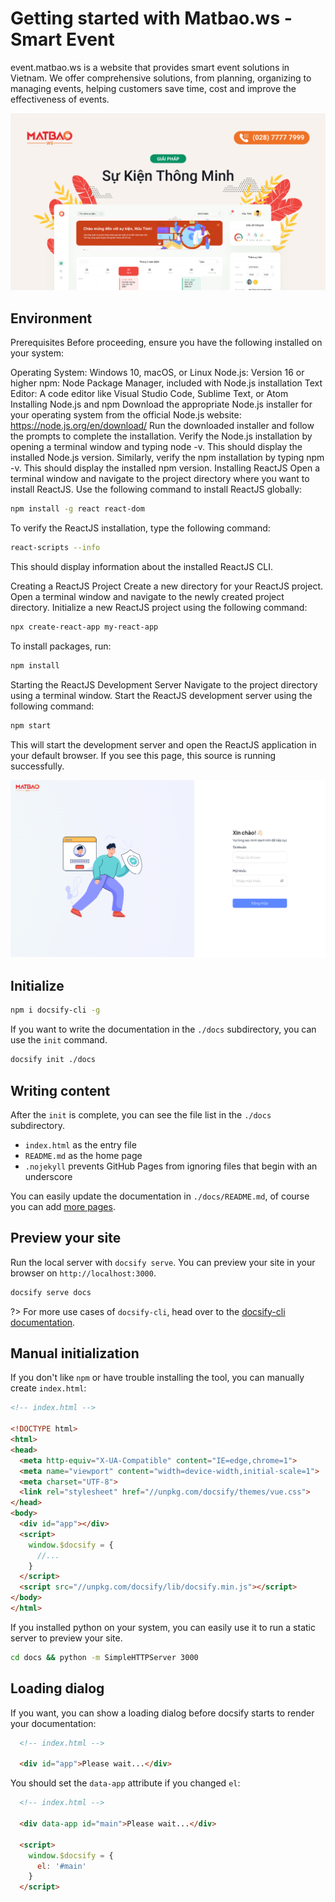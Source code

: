 # Getting started with Matbao.ws - Smart Event

event.matbao.ws is a website that provides smart event solutions in Vietnam. We offer comprehensive solutions, from planning, organizing to managing events, helping customers save time, cost and improve the effectiveness of events.

![MatBao Welcome](/assets/images/bg-ws.png)

## Environment

Prerequisites
Before proceeding, ensure you have the following installed on your system:

Operating System: Windows 10, macOS, or Linux
Node.js: Version 16 or higher
npm: Node Package Manager, included with Node.js installation
Text Editor: A code editor like Visual Studio Code, Sublime Text, or Atom
Installing Node.js and npm
Download the appropriate Node.js installer for your operating system from the official Node.js website: https://node.js.org/en/download/
Run the downloaded installer and follow the prompts to complete the installation.
Verify the Node.js installation by opening a terminal window and typing node -v. This should display the installed Node.js version.
Similarly, verify the npm installation by typing npm -v. This should display the installed npm version.
Installing ReactJS
Open a terminal window and navigate to the project directory where you want to install ReactJS.
Use the following command to install ReactJS globally:

```bash
npm install -g react react-dom
```

To verify the ReactJS installation, type the following command:

```bash
react-scripts --info
```


This should display information about the installed ReactJS CLI.

Creating a ReactJS Project
Create a new directory for your ReactJS project.
Open a terminal window and navigate to the newly created project directory.
Initialize a new ReactJS project using the following command:

```bash
npx create-react-app my-react-app
```


To install packages, run:

```bash
npm install
```

Starting the ReactJS Development Server
Navigate to the project directory using a terminal window.
Start the ReactJS development server using the following command:

```bash
npm start
```


This will start the development server and open the ReactJS application in your default browser.
If you see this page, this source is running successfully.

![MatBao Login Page](/assets/images/login.png)

## Initialize

```bash
npm i docsify-cli -g
```

If you want to write the documentation in the `./docs` subdirectory, you can use the `init` command.

```bash
docsify init ./docs
```

## Writing content

After the `init` is complete, you can see the file list in the `./docs` subdirectory.

- `index.html` as the entry file
- `README.md` as the home page
- `.nojekyll` prevents GitHub Pages from ignoring files that begin with an underscore

You can easily update the documentation in `./docs/README.md`, of course you can add [more pages](more-pages.md).

## Preview your site

Run the local server with `docsify serve`. You can preview your site in your browser on `http://localhost:3000`.

```bash
docsify serve docs
```

?> For more use cases of `docsify-cli`, head over to the [docsify-cli documentation](https://github.com/docsifyjs/docsify-cli).

## Manual initialization

If you don't like `npm` or have trouble installing the tool, you can manually create `index.html`:

```html
<!-- index.html -->

<!DOCTYPE html>
<html>
<head>
  <meta http-equiv="X-UA-Compatible" content="IE=edge,chrome=1">
  <meta name="viewport" content="width=device-width,initial-scale=1">
  <meta charset="UTF-8">
  <link rel="stylesheet" href="//unpkg.com/docsify/themes/vue.css">
</head>
<body>
  <div id="app"></div>
  <script>
    window.$docsify = {
      //...
    }
  </script>
  <script src="//unpkg.com/docsify/lib/docsify.min.js"></script>
</body>
</html>
```

If you installed python on your system, you can easily use it to run a static server to preview your site.

```bash
cd docs && python -m SimpleHTTPServer 3000
```

## Loading dialog

If you want, you can show a loading dialog before docsify starts to render your documentation:

```html
  <!-- index.html -->

  <div id="app">Please wait...</div>
```

You should set the `data-app` attribute if you changed `el`:

```html
  <!-- index.html -->

  <div data-app id="main">Please wait...</div>

  <script>
    window.$docsify = {
      el: '#main'
    }
  </script>
```
